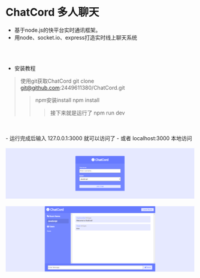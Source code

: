 # ChatCord 多人聊天

- 基于node.js的快平台实时通讯框架。
- 用node、socket.io、express打造实时线上聊天系统
<br />
<br />

- 安装教程
>使用git获取ChatCord
>git clone git@github.com:2449611380/ChatCord.git
>>npm安装install
>>npm install
>>>接下来就是运行了
>>>npm run dev
<br />
<br />
- 运行完成后输入 127.0.0.1:3000 就可以访问了
- 或者 localhost:3000 本地访问
<br />
<br />
<code><img src="https://github.com/2449611380/ChatCord/blob/main/effect%20img/01.png"></code>
<br />
<br />
<code><img src="https://github.com/2449611380/ChatCord/blob/main/effect%20img/02.png"></code>
